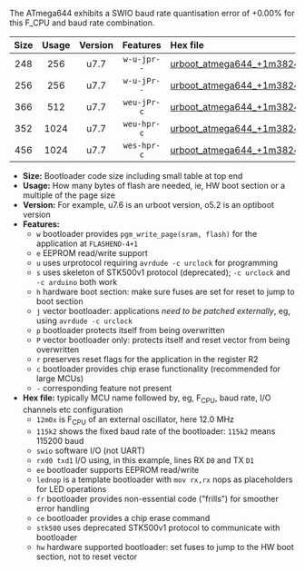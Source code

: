 The ATmega644 exhibits a SWIO baud rate quantisation error of +0.00% for this F_CPU and baud rate combination.

|Size|Usage|Version|Features|Hex file|
|:-:|:-:|:-:|:-:|:--|
|248|256|u7.7|`w-u-jpr--`|[urboot_atmega644_+1m3824x_++38k4_swio_rxd0_txd1_lednop.hex](https://raw.githubusercontent.com/stefanrueger/urboot.hex/main/mcus/atmega644/external_oscillator/fcpu_+1m3824x/br_++38k4/urboot_atmega644_+1m3824x_++38k4_swio_rxd0_txd1_lednop.hex)|
|256|256|u7.7|`w-u-jPr--`|[urboot_atmega644_+1m3824x_++38k4_swio_rxd0_txd1.hex](https://raw.githubusercontent.com/stefanrueger/urboot.hex/main/mcus/atmega644/external_oscillator/fcpu_+1m3824x/br_++38k4/urboot_atmega644_+1m3824x_++38k4_swio_rxd0_txd1.hex)|
|366|512|u7.7|`weu-jPr-c`|[urboot_atmega644_+1m3824x_++38k4_swio_rxd0_txd1_ee_lednop_fr_ce.hex](https://raw.githubusercontent.com/stefanrueger/urboot.hex/main/mcus/atmega644/external_oscillator/fcpu_+1m3824x/br_++38k4/urboot_atmega644_+1m3824x_++38k4_swio_rxd0_txd1_ee_lednop_fr_ce.hex)|
|352|1024|u7.7|`weu-hpr-c`|[urboot_atmega644_+1m3824x_++38k4_swio_rxd0_txd1_ee_lednop_fr_ce_hw.hex](https://raw.githubusercontent.com/stefanrueger/urboot.hex/main/mcus/atmega644/external_oscillator/fcpu_+1m3824x/br_++38k4/urboot_atmega644_+1m3824x_++38k4_swio_rxd0_txd1_ee_lednop_fr_ce_hw.hex)|
|456|1024|u7.7|`wes-hpr-c`|[urboot_atmega644_+1m3824x_++38k4_swio_rxd0_txd1_ee_lednop_fr_ce_stk500_hw.hex](https://raw.githubusercontent.com/stefanrueger/urboot.hex/main/mcus/atmega644/external_oscillator/fcpu_+1m3824x/br_++38k4/urboot_atmega644_+1m3824x_++38k4_swio_rxd0_txd1_ee_lednop_fr_ce_stk500_hw.hex)|

- **Size:** Bootloader code size including small table at top end
- **Usage:** How many bytes of flash are needed, ie, HW boot section or a multiple of the page size
- **Version:** For example, u7.6 is an urboot version, o5.2 is an optiboot version
- **Features:**
  + `w` bootloader provides `pgm_write_page(sram, flash)` for the application at `FLASHEND-4+1`
  + `e` EEPROM read/write support
  + `u` uses urprotocol requiring `avrdude -c urclock` for programming
  + `s` uses skeleton of STK500v1 protocol (deprecated); `-c urclock` and `-c arduino` both work
  + `h` hardware boot section: make sure fuses are set for reset to jump to boot section
  + `j` vector bootloader: applications *need to be patched externally*, eg, using `avrdude -c urclock`
  + `p` bootloader protects itself from being overwritten
  + `P` vector bootloader only: protects itself and reset vector from being overwritten
  + `r` preserves reset flags for the application in the register R2
  + `c` bootloader provides chip erase functionality (recommended for large MCUs)
  + `-` corresponding feature not present
- **Hex file:** typically MCU name followed by, eg, F<sub>CPU</sub>, baud rate, I/O channels etc configuration
  + `12m0x` is F<sub>CPU</sub> of an external oscillator, here 12.0 MHz
  + `115k2` shows the fixed baud rate of the bootloader: `115k2` means 115200 baud
  + `swio` software I/O (not UART)
  + `rxd0 txd1` I/O using, in this example, lines RX `D0` and TX `D1`
  + `ee` bootloader supports EEPROM read/write
  + `lednop` is a template bootloader with `mov rx,rx` nops as placeholders for LED operations
  + `fr` bootloader provides non-essential code ("frills") for smoother error handling
  + `ce` bootloader provides a chip erase command
  + `stk500` uses deprecated STK500v1 protocol to communicate with bootloader
  + `hw` hardware supported bootloader: set fuses to jump to the HW boot section, not to reset vector
